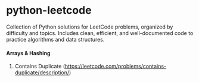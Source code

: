 # python-leetcode
Collection of Python solutions for LeetCode problems, organized by difficulty and topics. Includes clean, efficient, and well-documented code to practice algorithms and data structures.

#### Arrays & Hashing
1. Contains Duplicate (https://leetcode.com/problems/contains-duplicate/description/)
